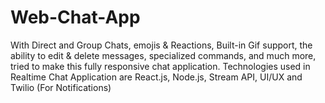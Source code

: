 # Web-Chat-App
With Direct and Group Chats, emojis &amp; Reactions, Built-in Gif support, the ability to edit &amp; delete messages, specialized commands,  and much more, tried to make this fully responsive chat application. Technologies used in Realtime Chat Application are React.js, Node.js, Stream API, UI/UX and Twilio (For Notifications)
